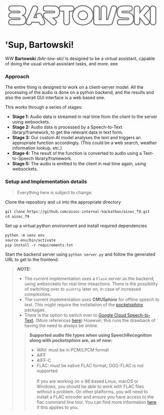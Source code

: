 ![bartowski.png](assets/bartowski.png)

# 'Sup, Bartowski!
WW
**Bartowski** */bAr-tow-ski/* is designed to be a virtual assistant, capable of doing the usual virtual assistant tasks, and more.
eee

### Approach
The entire thing is designed to work on a client-server model. All the processing of the audio is done on a python backend, and the results and also the overall GUI interface is a web based one.

This works through a series of stages:
- **Stage 1:** Audio data is streamed in real time from the client to the server using websockets.
- **Stage 2:** Audio data is processed by a Speech-to-Text library/framework, to get the relevant data in text form.
- **Stage 3:** Our custom AI model analyses the text and triggers an appropriate function accordingly. (This could be a web search, weather information lookup, etc.)
- **Stage 4:** The result of the function is converted to audio using a Text-to-Speech library/framework.
- **Stage 5:** The audio is emitted to the client in real time again, using websockets. 


### Setup and Implementation details
> Everything here is subject to change.

Clone the repository and `cd` into the appropriate directory
```shell
git clone https://github.com/aisoc-internal-hackathon/aisoc_T9.git
cd aisoc_T9
```

Set up a virtual python environment and install required dependencies
```shell
python -m venv env
source env/bin/activate
pip install -r requirements.txt
```

Start the backend server using `python server.py` and follow the generated URL to get to the frontend.

> ***NOTE:*** 
> - The current implementation uses a `Flask` server as the backend, using websockets for real time inteactions. There is the possibility of switching over to `aiohttp` later on, in case of increased complexities.
> - The current implementation uses **CMUSphinx** for offline speech to text. This might require the installation of the [pocketsphinx](https://cmusphinx.github.io/wiki/download/) packagae.
> - There is the option to switch over to [Google Cloud Speech-to-Text](https://cloud.google.com/speech-to-text/v2/docs/streaming-recognize). (More references [here](https://github.com/saharmor/realtime-transcription-playground/blob/main/backend/demo_web_app.py)) However, this runs the drawback of having the need to always be online.
>> **Supported audio file types when using SpeechRecognition along with pocketsphinx are, as of now:**
>> - WAV: must be in PCM/LPCM format
>> - AIFF
>> - AIFF-C
>> - FLAC: must be native FLAC format; OGG-FLAC is not supported
>> </br></br> If you are working on x-86 based Linux, macOS or Windows, you should be able to work with FLAC files without a problem. On other platforms, you will need to install a FLAC encoder and ensure you have access to the flac command line tool. You can find more information [here](https://xiph.org/flac/) if this applies to you.
